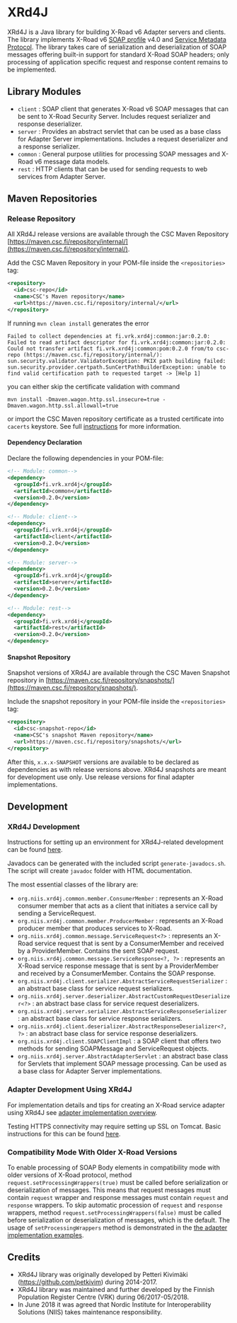 # XRd4J

XRd4J is a Java library for building X-Road v6 Adapter servers and clients. The library implements X-Road v6 [SOAP profile](https://github.com/ria-ee/X-Road/blob/master/doc/Protocols/pr-mess_x-road_message_protocol.md) v4.0 and [Service Metadata Protocol](https://github.com/ria-ee/X-Road/blob/master/doc/Protocols/pr-meta_x-road_service_metadata_protocol.md). The library takes care of serialization and deserialization of SOAP messages offering built-in support for standard X-Road SOAP headers; only processing of application specific request and response content remains to be implemented.

## Library Modules

* `client` : SOAP client that generates X-Road v6 SOAP messages that can be sent to X-Road Security Server. Includes request serializer and response deserializer.
* `server` : Provides an abstract servlet that can be used as a base class for Adapter Server implementations. Includes a request deserializer and a response serializer.
* `common` : General purpose utilities for processing SOAP messages and X-Road v6 message data models.
* `rest` : HTTP clients that can be used for sending requests to web services from Adapter Server.

## Maven Repositories

### Release Repository

All XRd4J release versions are available through the CSC Maven Repository [https://maven.csc.fi/repository/internal/](https://maven.csc.fi/repository/internal/).

Add the CSC Maven Repository in your POM-file inside the `<repositories>` tag:

```XML
<repository>
  <id>csc-repo</id>
  <name>CSC's Maven repository</name>
  <url>https://maven.csc.fi/repository/internal/</url>
</repository>
```

If running `mvn clean install` generates the error

```
Failed to collect dependencies at fi.vrk.xrd4j:common:jar:0.2.0: Failed to read artifact descriptor for fi.vrk.xrd4j:common:jar:0.2.0: Could not transfer artifact fi.vrk.xrd4j:common:pom:0.2.0 from/to csc-repo (https://maven.csc.fi/repository/internal/): sun.security.validator.ValidatorException: PKIX path building failed: sun.security.provider.certpath.SunCertPathBuilderException: unable to find valid certification path to requested target -> [Help 1]
```
you can either skip the certificate validation with command

```
mvn install -Dmaven.wagon.http.ssl.insecure=true -Dmaven.wagon.http.ssl.allowall=true
```

or import the CSC Maven repository certificate as a trusted certificate into `cacerts` keystore. See full [instructions](documentation/Import-a-Certificate-as-a-Trusted-Certificate.md) for more information.

#### Dependency Declaration

Declare the following dependencies in your POM-file:

```XML
<!-- Module: common-->
<dependency>
  <groupId>fi.vrk.xrd4j</groupId>
  <artifactId>common</artifactId>
  <version>0.2.0</version>
</dependency>

<!-- Module: client-->
<dependency>
  <groupId>fi.vrk.xrd4j</groupId>
  <artifactId>client</artifactId>
  <version>0.2.0</version>
</dependency>

<!-- Module: server-->
<dependency>
  <groupId>fi.vrk.xrd4j</groupId>
  <artifactId>server</artifactId>
  <version>0.2.0</version>
</dependency>

<!-- Module: rest-->
<dependency>
  <groupId>fi.vrk.xrd4j</groupId>
  <artifactId>rest</artifactId>
  <version>0.2.0</version>
</dependency>
```

#### Snapshot Repository

Snapshot versions of XRd4J are available through the CSC Maven Snapshot repository in [https://maven.csc.fi/repository/snapshots/](https://maven.csc.fi/repository/snapshots/).

Include the snapshot repository in your POM-file inside the `<repositories>` tag:

```XML
<repository>
  <id>csc-snapshot-repo</id>
  <name>CSC's snapshot Maven repository</name>
  <url>https://maven.csc.fi/repository/snapshots/</url>
</repository>
```
After this, `x.x.x-SNAPSHOT` versions are available to be declared as dependencies as with release versions above. XRd4J snapshots are meant for development use only. Use release versions for final adapter implementations.

## Development

### XRd4J Development

Instructions for setting up an environment for XRd4J-related development can be found [here](documentation/Setting-up-Development-Environment.md).

Javadocs can be generated with the included script `generate-javadocs.sh`. The script will create `javadoc` folder with HTML documentation.

The most essential classes of the library are:

* `org.niis.xrd4j.common.member.ConsumerMember` : represents an X-Road consumer member that acts as a client that initiates a service call by sending a ServiceRequest.
* `org.niis.xrd4j.common.member.ProducerMember` : represents an X-Road producer member that produces services to X-Road.
* `org.niis.xrd4j.common.message.ServiceRequest<?>` : represents an X-Road service request that is sent by a ConsumerMember and received by a ProviderMember. Contains the sent SOAP request.
* `org.niis.xrd4j.common.message.ServiceResponse<?, ?>` : represents an X-Road service response message that is sent by a ProviderMember and received by a ConsumerMember. Contains the SOAP response.
* `org.niis.xrd4j.client.serializer.AbstractServiceRequestSerializer` : an abstract base class for service request serializers.
* `org.niis.xrd4j.server.deserializer.AbstractCustomRequestDeserializer<?>` : an abstract base class for service request deserializers.
* `org.niis.xrd4j.server.serializer.AbstractServiceResponseSerializer` : an abstract base class for service response serializers.
* `org.niis.xrd4j.client.deserializer.AbstractResponseDeserializer<?, ?>` : an abstract base class for service response deserializers.
* `org.niis.xrd4j.client.SOAPClientImpl` : a SOAP client that offers two methods for sending SOAPMessage and ServiceRequest objects.
* `org.niis.xrd4j.server.AbstractAdapterServlet` : an abstract base class for Servlets that implement SOAP message processing. Can be used as a base class for Adapter Server implementations.

### Adapter Development Using XRd4J

For implementation details and tips for creating an X-Road service adapter using XRd4J see [adapter implementation overview](documentation/adapter-implementation.md).

Testing HTTPS connectivity may require setting up SSL on Tomcat. Basic instructions for this can be found [here](documentation/Setting-up-SSL-on-Tomcat.md).  

### Compatibility Mode With Older X-Road Versions

To enable processing of SOAP Body elements in compatibility mode with older versions of X-Road protocol, method `request.setProcessingWrappers(true)` must be called before serialization or deserialization of messages. This means that request messages must contain `request` wrapper and response messages must contain `request` and `response` wrappers. To skip automatic procession of `request` and `response` wrappers, method `request.setProcessingWrappers(false)` must be called before serialization or deserialization of messages, which is the default. The usage of `setProcessingWrappers` method is demonstrated in the [the adapter implementation examples](documentation/adapter-implementation.md).

## Credits

* XRd4J library was originally developed by Petteri Kivimäki (https://github.com/petkivim) during 2014-2017. 
* XRd4J library was maintained and further developed by the Finnish Population Register Centre (VRK) during 06/2017-05/2018.
* In June 2018 it was agreed that Nordic Institute for Interoperability Solutions (NIIS) takes maintenance responsibility.

